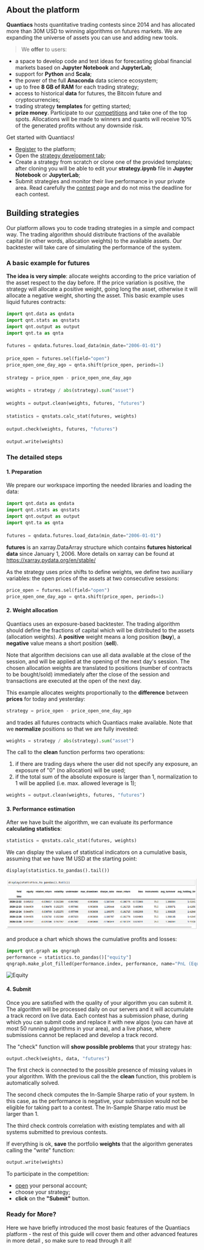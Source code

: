 ## About the platform

**Quantiacs** hosts quantitative trading contests since 2014 and has allocated more than 30M USD to winning algorithms on futures markets. We are expanding the universe of assets you can use and adding new tools.

> We **offer** to users:
* a space to develop code and test ideas for forecasting global financial markets based on **Jupyter Notebook** and **JupyterLab**;
* support for **Python** and **Scala**;
* the power of the full **Anaconda** data science ecosystem;
* up to free **8 GB of RAM** for each trading strategy;
* access to historical **data** for futures, the Bitcoin future and cryptocurrencies;
* trading strategy **templates** for getting started;
* **prize money**. Participate to our <a href='/contest' target='_blank'>competitions</a> and take one of the top spots. Allocations will be made to winners and quants will receive 10% of the generated profits without any downside risk.

<p class="tip">Get started with Quantiacs!</p>

* <a class="tip" href='/personalpage/registration' target='_blank'>Register</a> to the platform;
* Open the <a class="tip" href='/personalpage/strategies' target='_blank'> strategy development tab</a>;
* Create a strategy from scratch or clone one of the provided templates; after cloning you will be able to edit your **strategy.ipynb** file in **Jupyter Notebook** or **JupyterLab**;
* Submit strategies and monitor their live performance in your private area. Read carefully the <a href='/contest' target='_blank'>contest</a> page and do not miss the deadline for each contest.


## Building strategies

Our platform allows you to code trading strategies in a simple and compact way. The trading algorithm should distribute fractions of the available capital (in other words, allocation weights) to the available assets. Our backtester will take care of simulating the performance of the system.

### A basic example for futures

**The idea is very simple**: allocate weights according to the price variation of the asset respect to the day before. If the price variation is positive, the strategy will allocate a positive weight, going long the asset, otherwise it will allocate a negative weight, shorting the asset.
This basic example uses liquid futures contracts:

```python
import qnt.data as qndata
import qnt.stats as qnstats
import qnt.output as output
import qnt.ta as qnta

futures = qndata.futures.load_data(min_date="2006-01-01")

price_open = futures.sel(field="open")
price_open_one_day_ago = qnta.shift(price_open, periods=1)

strategy = price_open - price_open_one_day_ago

weights = strategy / abs(strategy).sum("asset")

weights = output.clean(weights, futures, "futures")

statistics = qnstats.calc_stat(futures, weights)

output.check(weights, futures, "futures")

output.write(weights)
```

### The detailed steps

#### 1. Preparation

We prepare our workspace importing the needed libraries and loading the data:

```python
import qnt.data as qndata
import qnt.stats as qnstats
import qnt.output as output
import qnt.ta as qnta

futures = qndata.futures.load_data(min_date="2006-01-01")
```

**futures** is an xarray.DataArray structure which contains **futures historical data** since January 1, 2006. More details on xarray can be found at https://xarray.pydata.org/en/stable/

As the strategy uses price shifts to define weights, we define two auxiliary variables: the open prices of the assets at two consecutive sessions:

```python
price_open = futures.sel(field="open")
price_open_one_day_ago = qnta.shift(price_open, periods=1)
```

#### 2. Weight allocation

Quantiacs uses an exposure-based backtester. The trading algorithm should define the fractions of capital which will be distributed to the assets (allocation weights). A **positive** weight means a long position (**buy**), a **negative** value means a short position (**sell**).

<p class="tip">Note that algorithm decisions can use all data available at the close of the session, and will be applied at the opening of the next day's session. The chosen allocation weights are translated to positions (number of contracts to be bought/sold) immediately after the close of the session and transactions are executed at the open of the next day.</p>

This example allocates weights proportionally to the **difference** between **prices** for today and yesterday:
```python
strategy = price_open - price_open_one_day_ago
```
and trades all futures contracts which Quantiacs make available. Note that we **normalize** positions so that we are fully invested:

```python
weights = strategy / abs(strategy).sum("asset")
```

The call to the **clean** function performs two operations:

1) if there are trading days where the user did not specify any exposure, an exposure of "0" (no allocation) will be used;
2) if the total sum of the absolute exposure is larger than 1, normalization to 1 will be applied (i.e. max. allowed leverage is 1);

```python
weights = output.clean(weights, futures, "futures")
```

#### 3. Performance estimation

After we have built the algorithm, we can evaluate its performance **calculating statistics**:

```python
statistics = qnstats.calc_stat(futures, weights)
```

We can display the values of statistical indicators on a cumulative basis, assuming that we have 1M USD at the starting point:

```python
display(statistics.to_pandas().tail())
```

![Statistical indicators](table.png)

and produce a chart which shows the cumulative profits and losses:

```python
import qnt.graph as qngraph
performance = statistics.to_pandas()["equity"]
qngraph.make_plot_filled(performance.index, performance, name="PnL (Equity)")
```

![Equity](futures.png)
#### 4. Submit

Once you are satisfied with the quality of your algorithm you can submit it. The algorithm will be processed daily on our servers and it will accumulate a track record on live data. Each contest has a submission phase, during which you can submit code and replace it with new algos (you can have at most 50 running algorithms in your area), and a live phase, where submissions cannot be replaced and develop a track record.

The "check" function will **show possible problems** that your strategy has:
```python
output.check(weights, data, "futures")
```

The first check is connected to the possible presence of missing values in your algorithm. With the previous call the the **clean** function, this problem is automatically solved.

The second check computes the In-Sample Sharpe ratio of your system. In this case, as the performance is negative, your submission would not be eligible for taking part to a contest. The In-Sample Sharpe ratio must be larger than 1.

The third check controls correlation with existing templates and with all systems submitted to previous contests.

If everything is ok, **save** the portfolio **weights** that the algorithm generates calling the "write" function:

```python
output.write(weights)
```

<p class="tip">To participate in the competition:</p>

* <a class="tip" href='/personalpage/strategies' target='_blank'>open</a> your personal account;
* choose your strategy;
* **click** on the **"Submit"** button.

### Ready for More?

Here we have briefly introduced the most basic features of the Quantiacs platform - the rest of this guide will cover them and other advanced features in more detail , so make sure to read through it all!
